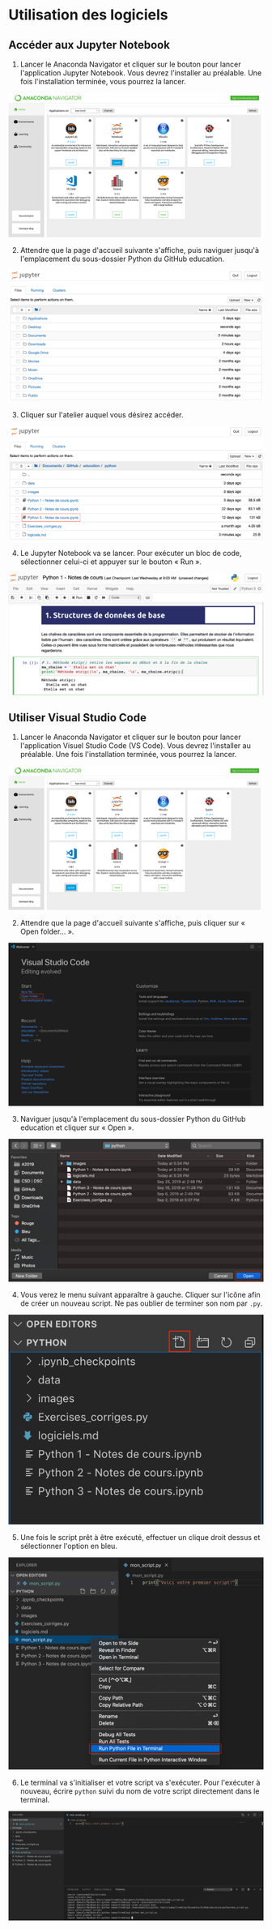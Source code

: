 # Utilisation des logiciels

## Accéder aux Jupyter Notebook

1. Lancer le Anaconda Navigator et cliquer sur le bouton pour lancer l'application Jupyter Notebook. Vous devrez l'installer au préalable. Une fois l'installation terminée, vous pourrez la lancer.

![](images/jup1.png)

2. Attendre que la page d'accueil suivante s'affiche, puis naviguer jusqu'à l'emplacement du sous-dossier Python du GitHub education.

![](images/jup2.png)

3. Cliquer sur l'atelier auquel vous désirez accéder.

![](images/jup3.png)

4. Le Jupyter Notebook va se lancer. Pour exécuter un bloc de code, sélectionner celui-ci et appuyer sur le bouton « Run ».

![](images/jup4.png)

## Utiliser Visual Studio Code

1. Lancer le Anaconda Navigator et cliquer sur le bouton pour lancer l'application Visuel Studio Code (VS Code). Vous devrez l'installer au préalable. Une fois l'installation terminée, vous pourrez la lancer.

![](images/vs1.png)

2. Attendre que la page d'accueil suivante s'affiche, puis cliquer sur « Open folder... ».

![](images/vs2.png)

3. Naviguer jusqu'à l'emplacement du sous-dossier Python du GitHub education et cliquer sur « Open ».

![](images/vs3.png)

4. Vous verez le menu suivant apparaître à gauche. Cliquer sur l'icône afin de créer un nouveau script. Ne pas oublier de terminer son nom par ```.py```.

![](images/vs4.png)

5. Une fois le script prêt à être exécuté, effectuer un clique droit dessus et sélectionner l'option en bleu.

![](images/vs5.png)

6. Le terminal va s'initialiser et votre script va s'exécuter. Pour l'exécuter à nouveau, écrire ```python``` suivi du nom de votre script directement dans le terminal.

![](images/vs6.png)
